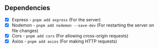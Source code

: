 ## Dependencies

-  [x] Express - `pnpm add express` (For the server)
-  [x] Nodemon - `pnpm add nodemon --save-dev` (For restarting the server on file changes)
-  [x] Cors - `pnpm add cors` (For allowing cross-origin requests)
-  [x] Axios - `pnpm add axios` (For making HTTP requests)
